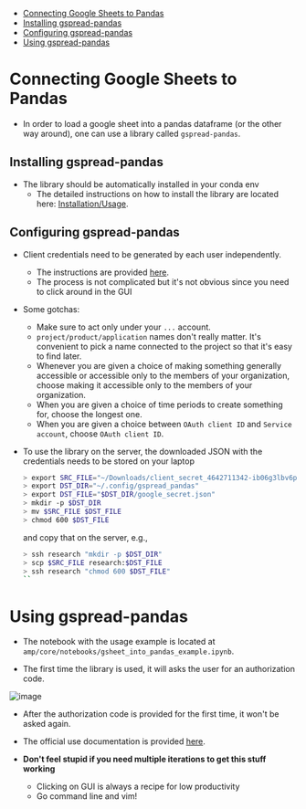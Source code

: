 <!--ts-->
   * [Connecting Google Sheets to Pandas](#connecting-google-sheets-to-pandas)
   * [Installing gspread-pandas](#installing-gspread-pandas)
   * [Configuring gspread-pandas](#configuring-gspread-pandas)
   * [Using gspread-pandas](#using-gspread-pandas)



<!--te-->

# Connecting Google Sheets to Pandas

- In order to load a google sheet into a pandas dataframe (or the other way
  around), one can use a library called `gspread-pandas`.

## Installing gspread-pandas

- The library should be automatically installed in your conda env
  - The detailed instructions on how to install the library are located here:
    [Installation/Usage](https://gspread-pandas.readthedocs.io/en/latest/getting_started.html#installation-usage).

## Configuring gspread-pandas

- Client credentials need to be generated by each user independently.
  - The instructions are provided
    [here](https://gspread-pandas.readthedocs.io/en/latest/getting_started.html#client-credentials).
  - The process is not complicated but it's not obvious since you need to click
    around in the GUI

- Some gotchas:
  - Make sure to act only under your `...` account.
  - `project/product/application` names don't really matter. It's convenient to
    pick a name connected to the project so that it's easy to find later.
  - Whenever you are given a choice of making something generally accessible or
    accessible only to the members of your organization, choose making it
    accessible only to the members of your organization.
  - When you are given a choice of time periods to create something for, choose
    the longest one.
  - When you are given a choice between `OAuth client ID` and `Service account`,
    choose `OAuth client ID`.

- To use the library on the server, the downloaded JSON with the credentials
  needs to be stored on your laptop
  ```bash
  > export SRC_FILE="~/Downloads/client_secret_4642711342-ib06g3lbv6pa4n622qusqrjk8j58o8k6.apps.googleusercontent.com.json"
  > export DST_DIR="~/.config/gspread_pandas"
  > export DST_FILE="$DST_DIR/google_secret.json"
  > mkdir -p $DST_DIR
  > mv $SRC_FILE $DST_FILE
  > chmod 600 $DST_FILE
  ```
  and copy that on the server, e.g.,
  ```bash
  > ssh research "mkdir -p $DST_DIR"
  > scp $SRC_FILE research:$DST_FILE
  > ssh research "chmod 600 $DST_FILE"
  ``

# Using gspread-pandas

- The notebook with the usage example is located at
  `amp/core/notebooks/gsheet_into_pandas_example.ipynb`.

- The first time the library is used, it will asks the user for an authorization
  code.

![image](https://user-images.githubusercontent.com/22771988/78498562-4e695580-774b-11ea-9f4e-08a413567e24.png)

- After the authorization code is provided for the first time, it won't be asked
  again.

- The official use documentation is provided
  [here](https://gspread-pandas.readthedocs.io/en/latest/using.html).

- **Don't feel stupid if you need multiple iterations to get this stuff
  working**
  - Clicking on GUI is always a recipe for low productivity
  - Go command line and vim!
